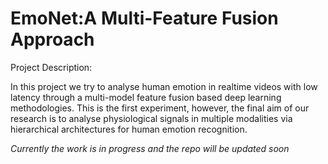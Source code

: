 # EmoNet:A Multi-Feature Fusion Approach

Project Description:

In this project we try to analyse human emotion in realtime videos with low latency through a multi-model feature fusion based deep learning methodologies. This is the first experiment, however, the final aim of our research is to analyse physiological signals in multiple modalities via hierarchical architectures for human emotion recognition. 

*Currently the work is in progress and the repo will be updated soon*
